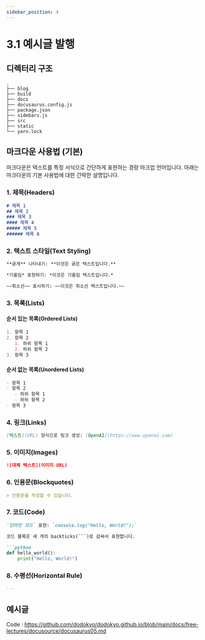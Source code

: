 ```yaml
---
sidebar_position: 4
---
```


# 3.1 예시글 발행

## 디렉터리 구조 

```
.
├── blog
├── build
├── docs
├── docusaurus.config.js
├── package.json
├── sidebars.js
├── src
├── static
└── yarn.lock

```

## 마크다운 사용법 (기본)

마크다운은 텍스트를 특정 서식으로 간단하게 표현하는 경량 마크업 언어입니다. 아래는 마크다운의 기본 사용법에 대한 간략한 설명입니다.

### 1. 제목(Headers)

```markdown
# 제목 1
## 제목 2
### 제목 3
#### 제목 4
##### 제목 5
###### 제목 6
```

### 2. 텍스트 스타일(Text Styling)

```markdown
**굵게** 나타내기: **이것은 굵은 텍스트입니다.**

*기울임* 표현하기: *이것은 기울임 텍스트입니다.*

~~취소선~~ 표시하기: ~~이것은 취소선 텍스트입니다.~~
```

### 3. 목록(Lists)

#### 순서 있는 목록(Ordered Lists)

```markdown
1. 항목 1
2. 항목 2
   1. 하위 항목 1
   2. 하위 항목 2
3. 항목 3
```

#### 순서 없는 목록(Unordered Lists)

```markdown
- 항목 1
- 항목 2
   - 하위 항목 1
   - 하위 항목 2
- 항목 3
```

### 4. 링크(Links)

```markdown
[텍스트](URL) 형식으로 링크 생성: [OpenAI](https://www.openai.com)
```

### 5. 이미지(Images)

```markdown
![대체 텍스트](이미지 URL)
```

### 6. 인용문(Blockquotes)

```markdown
> 인용문을 작성할 수 있습니다.
```

### 7. 코드(Code)

```markdown
`인라인 코드` 표현: `console.log("Hello, World!");`

코드 블록은 세 개의 backticks(```)로 감싸서 표현합니다.

```python
def hello_world():
    print("Hello, World!")
```

### 8. 수평선(Horizontal Rule)

```markdown
---
```


## 예시글

Code : https://github.com/dodokyo/dodokyo.github.io/blob/main/docs/free-lectures/docusource/docusaurus05.md
